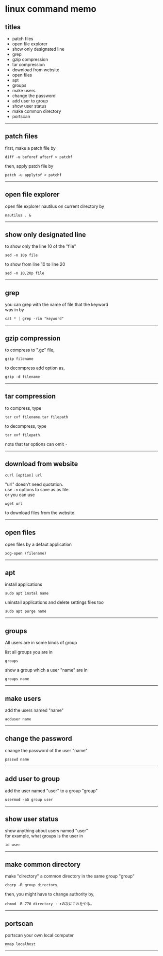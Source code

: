 # linux command memo



## titles

* patch files  
* open file explorer   
* show only designated line  
* grep  
* gzip compression  
* tar compression  
* download from website  
* open files  
* apt  
* groups  
* make users  
* change the password  
* add user to group  
* show user status  
* make common directory  
* portscan  




***



## patch files
first, make a patch file by
```
diff -u beforef afterf > patchf
```
then, apply patch file by
```
patch -u applytof < patchf
```


***



## open file explorer
open file explorer nautilus on current directory by
```
nautilus . &
```



***



## show only designated line
to show only the line 10 of the "file"
```
sed -n 10p file
```
to show from line 10 to line 20
```
sed -n 10,20p file
```



***



## grep 
you can grep with the name of file that the keyword  
was in by
```
cat * | grep -rin "keyword"
```



***



## gzip compression
to compress to ".gz" file, 
```
gzip filename
```
to decompress add option as,
```
gzip -d filename
```



***



## tar compression
to compress, type
```
tar cvf filename.tar filepath
```
to decompress, type  
```
tar xvf filepath
```
note that tar options can omit `-`



***



## download from website
```
curl [option] url
```
"url" doesn't need quotation.  
use `-o` options to save as as file.  
or you can use 
```
wget url
```
to download files from the website.  



***



## open files
open files by a defaut application
```
xdg-open (filename)
```



***



## apt
install applications
```
sudo apt instal name
```
  
uninstall applications and delete settings files too
```
sudo apt purge name
```



***



## groups
All users are in some kinds of group  
  
list all groups you are in
```
groups
```
  
show a group which a user "name" are in
```
groups name
```



***



## make users
add the users named "name"
```
adduser name
```



***

  

## change the password
change the password of the user "name"
```
passwd name
```



***



## add user to group
add the user named "user" to a group "group"
```
usermod -aG group user
```



***



## show user status
show anything about users named "user"  
for example, what groups is the user in
```
id user
```



***



## make common directory
make "directory" a common directory in the same group "group"
```
chgrp -R group directory
```

then, you might have to change authority by,
```
chmod -R 770 directory : ↑の次にこれをやる。
```



***




## portscan
portscan your own local computer
```
nmap localhost
```



***



